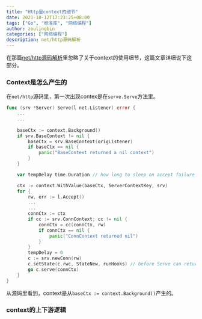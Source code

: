 ```yaml
---
title: "Http里context的细节"
date: 2021-10-12T17:23:25+08:00
tags: ["Go", "标准库", "网络编程"]
author: zoulingbin
categories: ["网络编程"]
description: net/http源码解析
---
```


<!--more-->
在那篇[net/http源码解析](https://zoulingbin.github.io/posts/nethttp/)里忽略了关于context的使用细节，这篇文章详细说下这部分。

### Context是怎么产生的
在`net/http`源码里，第一次出现contex是在`serve.Serve`方法里。

```go
func (srv *Server) Serve(l net.Listener) error {
	...
    ...
	
	baseCtx := context.Background()
	if srv.BaseContext != nil {
		baseCtx = srv.BaseContext(origListener)
		if baseCtx == nil {
			panic("BaseContext returned a nil context")
		}
	}

	var tempDelay time.Duration // how long to sleep on accept failure

	ctx := context.WithValue(baseCtx, ServerContextKey, srv)
	for {
		rw, err := l.Accept()
		...
		...
		connCtx := ctx
		if cc := srv.ConnContext; cc != nil {
			connCtx = cc(connCtx, rw)
			if connCtx == nil {
				panic("ConnContext returned nil")
			}
		}
		tempDelay = 0
		c := srv.newConn(rw)
		c.setState(c.rwc, StateNew, runHooks) // before Serve can return
		go c.serve(connCtx)
	}
}
```

从源码里看到，context是从`baseCtx := context.Background()`产生的。

### context的上下游逻辑
